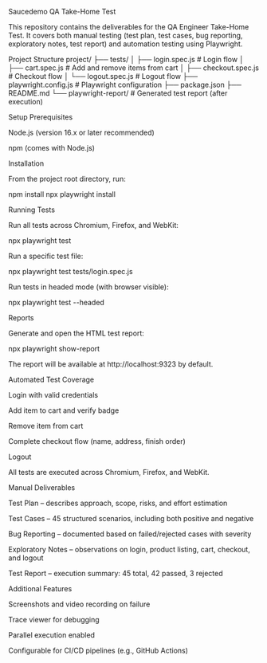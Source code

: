 Saucedemo QA Take-Home Test

This repository contains the deliverables for the QA Engineer Take-Home Test. It covers both manual testing (test plan, test cases, bug reporting, exploratory notes, test report) and automation testing using Playwright.

Project Structure
project/
├── tests/
│   ├── login.spec.js       # Login flow
│   ├── cart.spec.js        # Add and remove items from cart
│   ├── checkout.spec.js    # Checkout flow
│   └── logout.spec.js      # Logout flow
├── playwright.config.js    # Playwright configuration
├── package.json
├── README.md
└── playwright-report/      # Generated test report (after execution)

Setup
Prerequisites

Node.js (version 16.x or later recommended)

npm (comes with Node.js)

Installation

From the project root directory, run:

npm install
npx playwright install

Running Tests

Run all tests across Chromium, Firefox, and WebKit:

npx playwright test


Run a specific test file:

npx playwright test tests/login.spec.js


Run tests in headed mode (with browser visible):

npx playwright test --headed

Reports

Generate and open the HTML test report:

npx playwright show-report


The report will be available at http://localhost:9323 by default.

Automated Test Coverage

Login with valid credentials

Add item to cart and verify badge

Remove item from cart

Complete checkout flow (name, address, finish order)

Logout

All tests are executed across Chromium, Firefox, and WebKit.

Manual Deliverables

Test Plan – describes approach, scope, risks, and effort estimation

Test Cases – 45 structured scenarios, including both positive and negative

Bug Reporting – documented based on failed/rejected cases with severity

Exploratory Notes – observations on login, product listing, cart, checkout, and logout

Test Report – execution summary: 45 total, 42 passed, 3 rejected

Additional Features

Screenshots and video recording on failure

Trace viewer for debugging

Parallel execution enabled

Configurable for CI/CD pipelines (e.g., GitHub Actions)